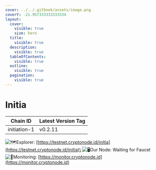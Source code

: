 ```yaml
---
cover: ../../.gitbook/assets/image.png
coverY: -21.957333333333334
layout:
  cover:
    visible: true
    size: hero
  title:
    visible: true
  description:
    visible: true
  tableOfContents:
    visible: true
  outline:
    visible: true
  pagination:
    visible: true
---
```


# Initia

| Chain ID     | Latest Version Tag |
| ------------ | ------------------ |
| initiation-1 | v0.2.11            |

<img src="https://web.telegram.org/a/img-apple-64/1f5fa.png" alt="🗺️" data-size="line">Explorer: [https://testnet.cryptonode.id/initia](https://testnet.cryptonode.id/initia)\
<img src="https://web.telegram.org/a/img-apple-64/1f5a5.png" alt="🖥️" data-size="line">Our Node: Waiting for Faucet\
<img src="https://web.telegram.org/a/img-apple-64/1f6a8.png" alt="🚨" data-size="line">Monitoring: [https://monitor.cryptonode.id](https://monitor.cryptonode.id)
